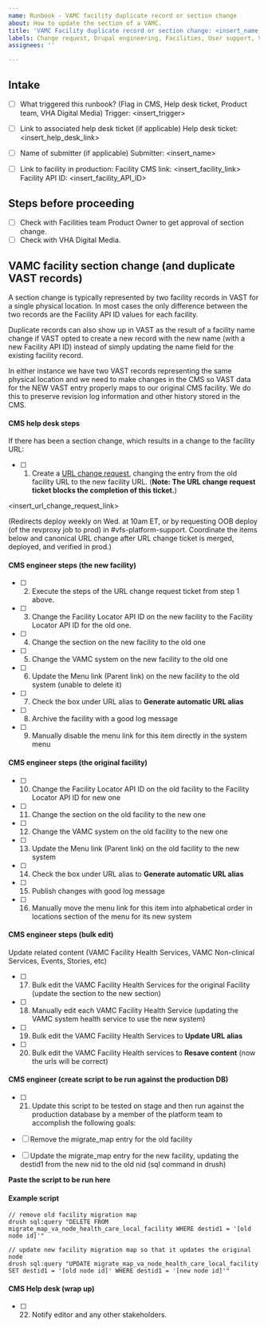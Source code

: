 ```yaml
---
name: Runbook - VAMC facility duplicate record or section change
about: How to update the section of a VAMC.
title: 'VAMC Facility duplicate record or section change: <insert_name_of_vamc>'
labels: Change request, Drupal engineering, Facilities, User support, VA.gov frontend, VAMC
assignees: ''

---
```


## Intake
- [ ] What triggered this runbook? (Flag in CMS, Help desk ticket, Product team, VHA Digital Media)
Trigger: <insert_trigger>

- [ ] Link to associated help desk ticket (if applicable)
Help desk ticket: <insert_help_desk_link>

- [ ] Name of submitter (if applicable)
Submitter: <insert_name>

- [ ] Link to facility in production:
Facility CMS link: <insert_facility_link>
Facility API ID: <insert_facility_API_ID>

## Steps before proceeding

- [ ] Check with Facilities team Product Owner to get approval of section change.
- [ ] Check with VHA Digital Media.

## VAMC facility section change (and duplicate VAST records)

A section change is typically represented by two facility records in VAST for a single physical location. In most cases the only difference between the two records are the Facility API ID values for each facility.

Duplicate records can also show up in VAST as the result of a facility name change if VAST opted to create a new record with the new name (with a new Facility API ID) instead of simply updating the name field for the existing facility record.

In either instance we have two VAST records representing the same physical location and we need to make changes in the CMS so VAST data for the NEW VAST entry properly maps to our original CMS facility. We do this to preserve revision log information and other history stored in the CMS.

#### CMS help desk steps
If there has been a section change, which results in a change to the facility URL:
- [ ] 1. Create a [URL change request](https://github.com/department-of-veterans-affairs/va.gov-cms/issues/new?assignees=&template=runbook-facility-url-change.md&title=URL+Change+for%3A+%3Cinsert+facility+name%3E), changing the entry from the old facility URL to the new facility URL. (**Note: The URL change request ticket blocks the completion of this ticket.**)

<insert_url_change_request_link>


(Redirects deploy weekly on Wed. at 10am ET, or by requesting OOB deploy (of the revproxy job to prod) in #vfs-platform-support. Coordinate the items below and canonical URL change after URL change ticket is merged, deployed, and verified in prod.)


#### CMS engineer steps (the new facility)
- [ ] 2. Execute the steps of the URL change request ticket from step 1 above.
- [ ] 3. Change the Facility Locator API ID on the new facility to the Facility Locator API ID for the old one.
- [ ] 4. Change the section on the new facility to the old one
- [ ] 5. Change the VAMC system on the new facility to the old one
- [ ] 6. Update the Menu link (Parent link) on the new facility to the old system (unable to delete it)
- [ ] 7. Check the box under URL alias to **Generate automatic URL alias**
- [ ] 8. Archive the facility with a good log message
- [ ] 9. Manually disable the menu link for this item directly in the system menu

#### CMS engineer steps (the original facility)
- [ ] 10. Change the Facility Locator API ID on the old facility to the Facility Locator API ID for new one
- [ ] 11. Change the section on the old facility to the new one
- [ ] 12. Change the VAMC system on the old facility to the new one
- [ ] 13. Update the Menu link (Parent link) on the old facility to the new system
- [ ] 14. Check the box under URL alias to **Generate automatic URL alias**
- [ ] 15. Publish changes with good log message
- [ ] 16. Manually move the menu link for this item into alphabetical order in locations section of the menu for its new system

#### CMS engineer steps (bulk edit)
Update related content (VAMC Facility Health Services, VAMC Non-clinical Services, Events, Stories, etc)
- [ ] 17. Bulk edit the VAMC Facility Health Services for the original Facility (update the section to the new section)
- [ ] 18. Manually edit each VAMC Facility Health Service (updating the VAMC system health service to use the new system)
- [ ] 19. Bulk edit the VAMC Facility Health Services to **Update URL alias**
- [ ] 20. Bulk edit the VAMC Facility Health services to **Resave content** (now the urls will be correct)

#### CMS engineer (create script to be run against the production DB)

- [ ] 21. Update this script to be tested on stage and then run against the production database by a member of the platform team to accomplish the following goals:

- [ ] Remove the migrate_map entry for the old facility
- [ ] Update the migrate_map entry for the new facility, updating the destid1 from the new nid to the old nid (sql command in drush)

**Paste the script to be run here**

#### Example script
```
// remove old facility migration map
drush sql:query "DELETE FROM migrate_map_va_node_health_care_local_facility WHERE destid1 = '[old node id]'"

// update new facility migration map so that it updates the original node
drush sql:query "UPDATE migrate_map_va_node_health_care_local_facility SET destid1 = '[old node id]' WHERE destid1 = '[new node id]'"
```


#### CMS Help desk (wrap up)
- [ ] 22. Notify editor and any other stakeholders.
